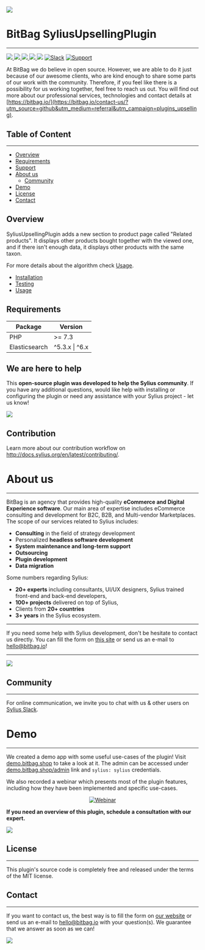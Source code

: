 # [![](https://bitbag.io/wp-content/uploads/2021/05/Upselling.png)](https://bitbag.io/contact-us/?utm_source=github&utm_medium=referral&utm_campaign=upselling-plugin)

# BitBag SyliusUpsellingPlugin

----

[![](https://img.shields.io/packagist/l/bitbag/upselling-plugin.svg) ](https://packagist.org/packages/bitbag/upselling-plugin "License") [ ![](https://img.shields.io/packagist/v/bitbag/upselling-plugin.svg) ](https://packagist.org/packages/bitbag/upselling-plugin "Version") [ ![](https://img.shields.io/travis/BitBagCommerce/SyliusUpsellingPlugin/master.svg) ](http://travis-ci.org/BitBagCommerce/SyliusUpsellingPlugin "Build status") [ ![](https://img.shields.io/scrutinizer/g/BitBagCommerce/SyliusUpsellingPlugin.svg) ](https://scrutinizer-ci.com/g/BitBagCommerce/SyliusUpsellingPlugin/ "Scrutinizer") [![](https://poser.pugx.org/bitbag/upselling-plugin/downloads)](https://packagist.org/packages/bitbag/upselling-plugin "Total Downloads") [![Slack](https://img.shields.io/badge/community%20chat-slack-FF1493.svg)](http://sylius-devs.slack.com) [![Support](https://img.shields.io/badge/support-contact%20author-blue])](https://bitbag.io/contact-us/?utm_source=github&utm_medium=referral&utm_campaign=plugins_upselling)

At BitBag we do believe in open source. However, we are able to do it just because of our awesome clients, who are kind enough to share some parts of our work with the community. Therefore, if you feel like there is a possibility for us working together, feel free to reach us out. You will find out more about our professional services, technologies and contact details at [https://bitbag.io/](https://bitbag.io/contact-us/?utm_source=github&utm_medium=referral&utm_campaign=plugins_upselling).

## Table of Content

***

* [Overview](#overwiev)
* [Requirements](#requirements)
* [Support](#we-are-here-to-help)
* [About us](#about-us)
  * [Community](#community)
* [Demo](#demo)
* [License](#license)
* [Contact](#contact)

## Overview

SyliusUpsellingPlugin adds a new section to product page called "Related products". It displays other products bought together with the viewed one, and if there isn't enough data, it displays other products with the same taxon.

For more details about the algorithm check [Usage](doc/usage.md).

- [Installation](doc/installation.md)
- [Testing](doc/testing.md)
- [Usage](doc/usage.md)

## Requirements
| Package       | Version             |
|---------------|---------------------|
| PHP           | \>= 7.3             |
| Elasticsearch | \^5.3.x &#124; ^6.x |

## We are here to help
This **open-source plugin was developed to help the Sylius community**. If you have any additional questions, would like help with installing or configuring the plugin or need any assistance with your Sylius project - let us know!

[![](https://bitbag.io/wp-content/uploads/2020/10/button-contact.png)](https://bitbag.io/contact-us/?utm_source=github&utm_medium=referral&utm_campaign=plugins_upselling)


## Contribution

Learn more about our contribution workflow on http://docs.sylius.org/en/latest/contributing/.

# About us

---

BitBag is an agency that provides high-quality **eCommerce and Digital Experience software**. Our main area of expertise includes eCommerce consulting and development for B2C, B2B, and Multi-vendor Marketplaces.
The scope of our services related to Sylius includes:
- **Consulting** in the field of strategy development
- Personalized **headless software development**
- **System maintenance and long-term support**
- **Outsourcing**
- **Plugin development**
- **Data migration**

Some numbers regarding Sylius:
* **20+ experts** including consultants, UI/UX designers, Sylius trained front-end and back-end developers,
* **100+ projects** delivered on top of Sylius,
* Clients from  **20+ countries**
* **3+ years** in the Sylius ecosystem.

---

If you need some help with Sylius development, don't be hesitate to contact us directly. You can fill the form on [this site](https://bitbag.io/contact-us/?utm_source=github&utm_medium=referral&utm_campaign=plugins_cms) or send us an e-mail to hello@bitbag.io!

---

[![](https://bitbag.io/wp-content/uploads/2020/10/badges-sylius.png)](https://bitbag.io/contact-us/?utm_source=github&utm_medium=referral&utm_campaign=plugins_cms)
## Community

---- 

For online communication, we invite you to chat with us & other users on [Sylius Slack](https://sylius-devs.slack.com/).

# Demo

---

We created a demo app with some useful use-cases of the plugin! Visit [demo.bitbag.shop](https://demo.bitbag.shop) to take a look at it.
The admin can be accessed under [demo.bitbag.shop/admin](https://demo.bitbag.shop/admin) link and `sylius: sylius` credentials.

We also recorded a webinar which presents most of the plugin features, including how they have been implemented and specific use-cases.

<div align="center">

[![Webinar](https://img.youtube.com/vi/Nk8fKA48t_Y/0.jpg)](https://www.youtube.com/watch?v=Nk8fKA48t_Y)

</div>

**If you need an overview of this plugin, schedule a consultation with our expert.**

[![](https://bitbag.io/wp-content/uploads/2020/10/button_free_consulatation-1.png)](https://bitbag.io/contact-us/?utm_source=github&utm_medium=referral&utm_campaign=plugins_upselling)

## License

---

This plugin's source code is completely free and released under the terms of the MIT license.

[//]: # (These are reference links used in the body of this note and get stripped out when the markdown processor does its job. There is no need to format nicely because it shouldn't be seen.)

## Contact

---
If you want to contact us, the best way is to fill the form on [our website](https://bitbag.io/contact-us/?utm_source=github&utm_medium=referral&utm_campaign=plugins_upselling) or send us an e-mail to hello@bitbag.io with your question(s). We guarantee that we answer as soon as we can!

[![](https://bitbag.io/wp-content/uploads/2020/10/footer.png)](https://bitbag.io/contact-us/?utm_source=github&utm_medium=referral&utm_campaign=plugins_upselling)
